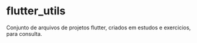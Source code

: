 # flutter_utils

Conjunto de arquivos de projetos flutter, criados em estudos e exercicios, para consulta.
